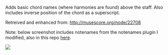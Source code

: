 Adds basic chord names (where harmonies are found) above the staff. Also includes inverse position of the chord as a superscript.

Retreived and enhanced from:
http://musescore.org/node/22708

Note: below screenshot includes notenames from the notenames plugin I modified, also in this repo [here](https://github.com/andresn/standard-notation-experiments/edit/master/MuseScore/plugins/findharmonies/).

<img src="http://content.screencast.com/users/andresn/folders/Jing/media/d9386ccb-ab09-4460-9c70-9f3099e17ce5/00000138.png"/>


